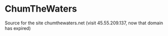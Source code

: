 # ChumTheWaters
Source for the site chumthewaters.net (visit 45.55.209.137, now that domain has expired)
